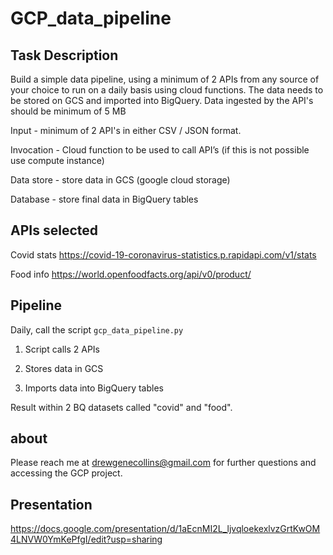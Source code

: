 # GCP_data_pipeline

## Task Description

Build a simple data pipeline, using a minimum of 2 APIs from any source of your choice to run on a daily basis using cloud functions. The data needs to be stored on GCS and imported into BigQuery.
Data ingested by the API's should be minimum of 5 MB

Input - minimum of 2 API's in either CSV / JSON format.

Invocation - Cloud function to be used to call API’s (if this is not possible use compute instance)

Data store - store data in GCS (google cloud storage)

Database - store final data in BigQuery tables

## APIs selected

Covid stats https://covid-19-coronavirus-statistics.p.rapidapi.com/v1/stats

Food info https://world.openfoodfacts.org/api/v0/product/

## Pipeline

Daily, call the script `gcp_data_pipeline.py`

1. Script calls 2 APIs

2. Stores data in GCS

3. Imports data into BigQuery tables

Result within 2 BQ datasets called "covid" and "food".

## about

Please reach me at drewgenecollins@gmail.com for further questions and accessing the GCP project.

## Presentation

https://docs.google.com/presentation/d/1aEcnMI2L_ljvqloekexlvzGrtKwOM4LNVW0YmKePfgI/edit?usp=sharing
